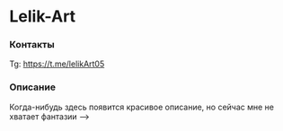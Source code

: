# Lelik-Art

### Контакты

Tg: https://t.me/lelikArt05

### Описание

Когда-нибудь здесь появится красивое описание, но сейчас мне не хватает фантазии
-->
